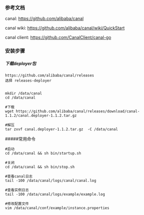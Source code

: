 ### 参考文档

canal: https://github.com/alibaba/canal

canal wiki: https://github.com/alibaba/canal/wiki/QuickStart

canal client: https://github.com/CanalClient/canal-go





### 安装步骤

##### 下载deployer包

```shell
https://github.com/alibaba/canal/releases
选择 releases-deployer


mkdir /data/canal
cd /data/canal

#下载
wget https://github.com/alibaba/canal/releases/download/canal-1.1.2/canal.deployer-1.1.2.tar.gz

#解压
tar zxvf canal.deployer-1.1.2.tar.gz  -C /data/canal

```



#####常用命令

```shell
#启动
cd /data/canal && sh bin/startup.sh

#关闭
cd /data/canal && sh bin/stop.sh

#查看canal日志
tail -100 /data/canal/logs/canal/canal.log

#查看实例日志
tail -100 /data/canal/logs/example/example.log

#修改配置文件
vim /data/canal/conf/example/instance.properties

```

